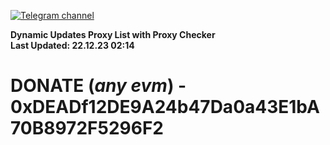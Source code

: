 [![Telegram channel](https://img.shields.io/endpoint?url=https://runkit.io/damiankrawczyk/telegram-badge/branches/master?url=https://t.me/n4z4v0d)](https://t.me/n4z4v0d) 

**Dynamic Updates Proxy List with Proxy Checker**  
**Last Updated: 22.12.23 02:14**

# DONATE (_any evm_) - 0xDEADf12DE9A24b47Da0a43E1bA70B8972F5296F2
